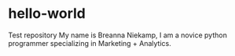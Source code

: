 # hello-world
Test repository
My name is Breanna Niekamp, I am a novice python programmer specializing in Marketing + Analytics.


